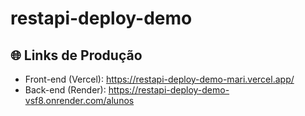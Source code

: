 # restapi-deploy-demo

## 🌐 Links de Produção

- Front-end (Vercel): https://restapi-deploy-demo-mari.vercel.app/
- Back-end (Render): https://restapi-deploy-demo-vsf8.onrender.com/alunos